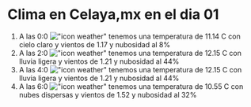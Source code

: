 # Clima en Celaya,mx en el dia 01

1. A las 0:0 !["icon weather"](http://openweathermap.org/img/w/02n.png) tenemos una temperatura de 11.14 C con cielo claro y  vientos de 1.17 y nubosidad al 8%
1. A las 2:0 !["icon weather"](http://openweathermap.org/img/w/10n.png) tenemos una temperatura de 12.15 C con lluvia ligera y  vientos de 1.21 y nubosidad al 44%
1. A las 4:0 !["icon weather"](http://openweathermap.org/img/w/10n.png) tenemos una temperatura de 12.15 C con lluvia ligera y  vientos de 1.21 y nubosidad al 44%
1. A las 6:0 !["icon weather"](http://openweathermap.org/img/w/03n.png) tenemos una temperatura de 10.55 C con nubes dispersas y  vientos de 1.52 y nubosidad al 32%
